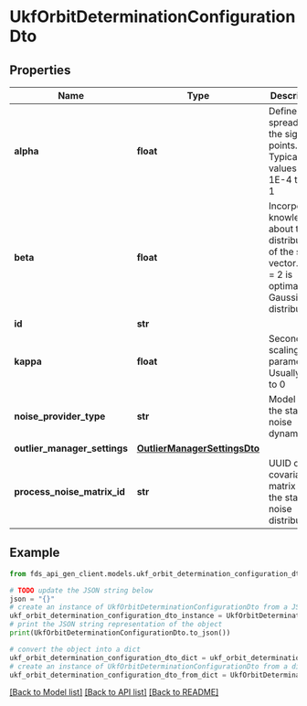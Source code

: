 # UkfOrbitDeterminationConfigurationDto


## Properties

Name | Type | Description | Notes
------------ | ------------- | ------------- | -------------
**alpha** | **float** | Defines the spread of the sigma points. Typical values from 1E-4 to 1E-1 | 
**beta** | **float** | Incorporates knowledge about the distribution of the state vector. Beta &#x3D; 2 is optimal for Gaussian distributions | 
**id** | **str** |  | [optional] 
**kappa** | **float** | Secondary scaling parameter. Usually set to 0 | 
**noise_provider_type** | **str** | Model for the state noise dynamics | 
**outlier_manager_settings** | [**OutlierManagerSettingsDto**](OutlierManagerSettingsDto.md) |  | [optional] 
**process_noise_matrix_id** | **str** | UUID of the covariance matrix for the state noise distribution | 

## Example

```python
from fds_api_gen_client.models.ukf_orbit_determination_configuration_dto import UkfOrbitDeterminationConfigurationDto

# TODO update the JSON string below
json = "{}"
# create an instance of UkfOrbitDeterminationConfigurationDto from a JSON string
ukf_orbit_determination_configuration_dto_instance = UkfOrbitDeterminationConfigurationDto.from_json(json)
# print the JSON string representation of the object
print(UkfOrbitDeterminationConfigurationDto.to_json())

# convert the object into a dict
ukf_orbit_determination_configuration_dto_dict = ukf_orbit_determination_configuration_dto_instance.to_dict()
# create an instance of UkfOrbitDeterminationConfigurationDto from a dict
ukf_orbit_determination_configuration_dto_from_dict = UkfOrbitDeterminationConfigurationDto.from_dict(ukf_orbit_determination_configuration_dto_dict)
```
[[Back to Model list]](../README.md#documentation-for-models) [[Back to API list]](../README.md#documentation-for-api-endpoints) [[Back to README]](../README.md)



